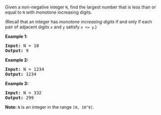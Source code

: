 <div><p>
Given a non-negative integer <code>N</code>, find the largest number that is less than or equal to <code>N</code> with monotone increasing digits.
</p><p>
(Recall that an integer has <i>monotone increasing digits</i> if and only if each pair of adjacent digits <code>x</code> and <code>y</code> satisfy <code>x &lt;= y</code>.)
</p><p>

</p><p><b>Example 1:</b><br>
</p><pre><b>Input:</b> N = 10
<b>Output:</b> 9
</pre>
<p></p>

<p><b>Example 2:</b><br>
</p><pre><b>Input:</b> N = 1234
<b>Output:</b> 1234
</pre>
<p></p>

<p><b>Example 3:</b><br>
</p><pre><b>Input:</b> N = 332
<b>Output:</b> 299
</pre>
<p></p>

<p><b>Note:</b>
<code>N</code> is an integer in the range <code>[0, 10^9]</code>.
</p></div>